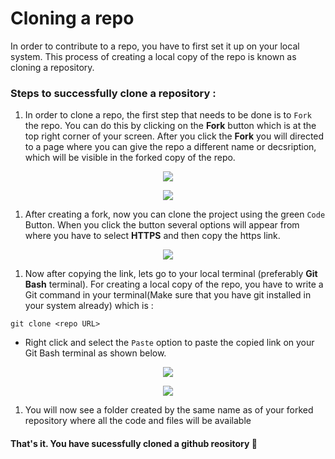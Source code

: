 # Cloning a repo

In order to contribute to a repo, you have to first set it up on your local system. This process of creating a local copy of the repo is known as cloning a repository.

### Steps to successfully clone a repository : 

1. In order to clone a repo, the first step that needs to be done is to `Fork` the repo. You can do this by clicking on the **Fork** button which is at the top right corner of your screen. After you click the **Fork** you will directed to a page where you can give the repo a different name or decsription, which will be visible in the forked copy of the repo.

  <p align="center">
    <img src="https://user-images.githubusercontent.com/76985777/171349898-ef2e2fdc-58e6-41bd-9c64-c207712357f8.png"></img>
  </p>

  <p align="center">
    <img src="https://user-images.githubusercontent.com/76985777/171350371-0c622bb5-9b19-43b2-80cf-85756e8aa07d.png"></img>
  </p>


1. After creating a fork, now you can clone the project using the green `Code` Button. When you click the button several options will appear from where you have to select **HTTPS** and then copy the https link.

<p align="center">
  <img src="https://user-images.githubusercontent.com/63872951/190841661-6c55139d-5fc1-4d6f-bf3b-ef3f682f4a22.png"></img>
</p>


1. Now after copying the link, lets go to your local terminal (preferably **Git Bash** terminal). For creating a local copy of the repo, you have to write a Git command in your terminal(Make sure that you have git installed in your system already) which is :
```
git clone <repo URL>
```
 - Right click and select the `Paste` option to paste the copied link on your Git Bash terminal as shown below.
 
  <p align="center">
    <img src="https://user-images.githubusercontent.com/63872951/190841782-821d30cd-be53-44da-8bff-b14b356639cd.png"></img>
  </p>
 
  <p align="center">
   <img src="https://user-images.githubusercontent.com/63872951/190841699-9ee1c5f1-adf5-4b0c-82c5-d994ca0ff8c6.png"></img>
</p>

1. You will now see a folder created by the same name as of your forked repository where all the code and files will be available

#### That's it. You have sucessfully cloned a github reository 🎉
